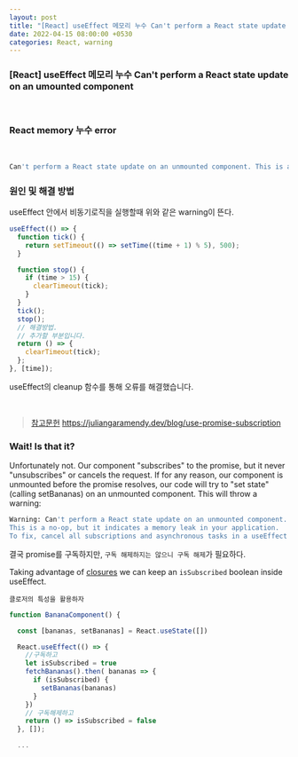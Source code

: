 ```yaml
---
layout: post
title: "[React] useEffect 메모리 누수 Can't perform a React state update on an umounted component"
date: 2022-04-15 08:00:00 +0530
categories: React, warning
---
```


### [React] useEffect 메모리 누수 Can't perform a React state update on an umounted component

<br>

### **React memory 누수 error**

<br>

```bash
Can't perform a React state update on an unmounted component. This is a no-op, but it indicates a memory leak in your application. To fix, cancel all subscriptions and asynchronous tasks in a useEffect cleanup function.
```

### 원인 및 해결 방법

useEffect 안에서 비동기로직을 실행할때 위와 같은 warning이 뜬다.

```javascript
useEffect(() => {
  function tick() {
    return setTimeout(() => setTime((time + 1) % 5), 500);
  }

  function stop() {
    if (time > 15) {
      clearTimeout(tick);
    }
  }
  tick();
  stop();
  // 해결방법.
  // 추가할 부분입니다.
  return () => {
    clearTimeout(tick);
  };
}, [time]);
```

useEffect의 cleanup 함수를 통해 오류를 해결했습니다.

<br />

> [참고문헌](https://juliangaramendy.dev/blog/use-promise-subscription) https://juliangaramendy.dev/blog/use-promise-subscription

### Wait! Is that it?

Unfortunately not. Our component "subscribes" to the promise, but it never "unsubscribes" or cancels the request. If for any reason, our component is unmounted before the promise resolves, our code will try to "set state" (calling setBananas) on an unmounted component. This will throw a warning:

```bash
Warning: Can't perform a React state update on an unmounted component.
This is a no-op, but it indicates a memory leak in your application.
To fix, cancel all subscriptions and asynchronous tasks in a useEffect cleanup function.
```

결국 promise를 구독하지만, `구독 해제하지는 않으니 구독 해제`가 필요하다.

Taking advantage of [closures][closures] we can keep an `isSubscribed` boolean inside useEffect.

`클로저의 특성을 활용하자`

```javascript
function BananaComponent() {

  const [bananas, setBananas] = React.useState([])

  React.useEffect(() => {
    //구독하고
    let isSubscribed = true
    fetchBananas().then( bananas => {
      if (isSubscribed) {
        setBananas(bananas)
      }
    })
    // 구독해제하고
    return () => isSubscribed = false
  }, []);

  ...
```

[closures]: https://developer.mozilla.org/en-US/docs/Web/JavaScript/Closures
